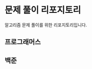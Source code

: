 # 문제 풀이 리포지토리

알고리즘 문제 풀이를 위한 리포지토리입니다.

## 프로그래머스


<!--

| 레벨 | 제목  | 알고리즘 | 링크 | 풀이 |
|:--:|-----|:------:|:----:|:--:|
| 0  | ㅁㄴㅇㄹ |  ㅁㄴㅇㄹ  |      |    |

-->

## 백준